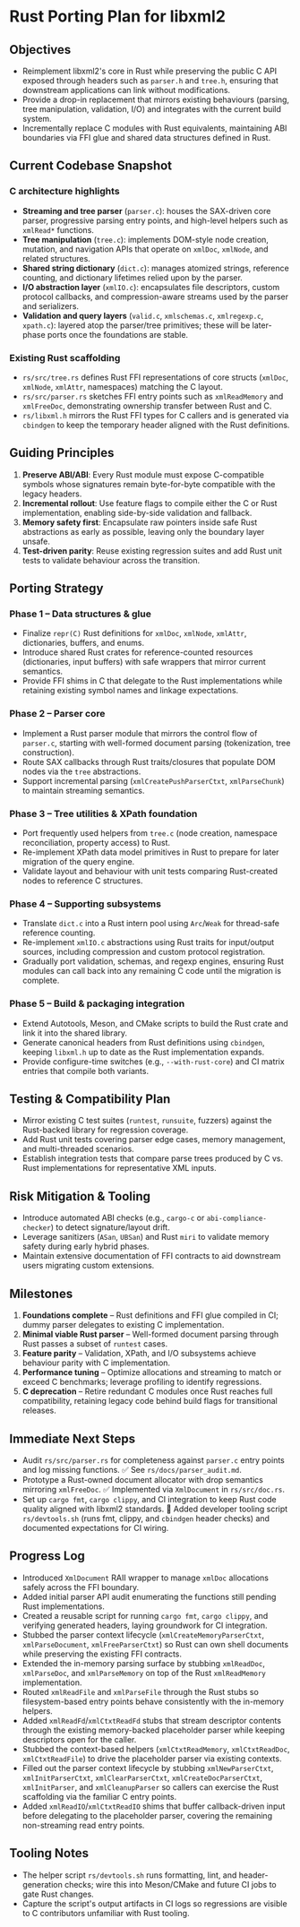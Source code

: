 # Rust Porting Plan for libxml2

## Objectives
- Reimplement libxml2's core in Rust while preserving the public C API exposed through headers such as `parser.h` and `tree.h`, ensuring that downstream applications can link without modifications.
- Provide a drop-in replacement that mirrors existing behaviours (parsing, tree manipulation, validation, I/O) and integrates with the current build system.
- Incrementally replace C modules with Rust equivalents, maintaining ABI boundaries via FFI glue and shared data structures defined in Rust.

## Current Codebase Snapshot

### C architecture highlights
- **Streaming and tree parser** (`parser.c`): houses the SAX-driven core parser, progressive parsing entry points, and high-level helpers such as `xmlRead*` functions.
- **Tree manipulation** (`tree.c`): implements DOM-style node creation, mutation, and navigation APIs that operate on `xmlDoc`, `xmlNode`, and related structures.
- **Shared string dictionary** (`dict.c`): manages atomized strings, reference counting, and dictionary lifetimes relied upon by the parser.
- **I/O abstraction layer** (`xmlIO.c`): encapsulates file descriptors, custom protocol callbacks, and compression-aware streams used by the parser and serializers.
- **Validation and query layers** (`valid.c`, `xmlschemas.c`, `xmlregexp.c`, `xpath.c`): layered atop the parser/tree primitives; these will be later-phase ports once the foundations are stable.

### Existing Rust scaffolding
- `rs/src/tree.rs` defines Rust FFI representations of core structs (`xmlDoc`, `xmlNode`, `xmlAttr`, namespaces) matching the C layout.
- `rs/src/parser.rs` sketches FFI entry points such as `xmlReadMemory` and `xmlFreeDoc`, demonstrating ownership transfer between Rust and C.
- `rs/libxml.h` mirrors the Rust FFI types for C callers and is generated via `cbindgen` to keep the temporary header aligned with the Rust definitions.

## Guiding Principles
1. **Preserve ABI/ABI**: Every Rust module must expose C-compatible symbols whose signatures remain byte-for-byte compatible with the legacy headers.
2. **Incremental rollout**: Use feature flags to compile either the C or Rust implementation, enabling side-by-side validation and fallback.
3. **Memory safety first**: Encapsulate raw pointers inside safe Rust abstractions as early as possible, leaving only the boundary layer unsafe.
4. **Test-driven parity**: Reuse existing regression suites and add Rust unit tests to validate behaviour across the transition.

## Porting Strategy

### Phase 1 – Data structures & glue
- Finalize `repr(C)` Rust definitions for `xmlDoc`, `xmlNode`, `xmlAttr`, dictionaries, buffers, and enums.
- Introduce shared Rust crates for reference-counted resources (dictionaries, input buffers) with safe wrappers that mirror current semantics.
- Provide FFI shims in C that delegate to the Rust implementations while retaining existing symbol names and linkage expectations.

### Phase 2 – Parser core
- Implement a Rust parser module that mirrors the control flow of `parser.c`, starting with well-formed document parsing (tokenization, tree construction).
- Route SAX callbacks through Rust traits/closures that populate DOM nodes via the `tree` abstractions.
- Support incremental parsing (`xmlCreatePushParserCtxt`, `xmlParseChunk`) to maintain streaming semantics.

### Phase 3 – Tree utilities & XPath foundation
- Port frequently used helpers from `tree.c` (node creation, namespace reconciliation, property access) to Rust.
- Re-implement XPath data model primitives in Rust to prepare for later migration of the query engine.
- Validate layout and behaviour with unit tests comparing Rust-created nodes to reference C structures.

### Phase 4 – Supporting subsystems
- Translate `dict.c` into a Rust intern pool using `Arc`/`Weak` for thread-safe reference counting.
- Re-implement `xmlIO.c` abstractions using Rust traits for input/output sources, including compression and custom protocol registration.
- Gradually port validation, schemas, and regexp engines, ensuring Rust modules can call back into any remaining C code until the migration is complete.

### Phase 5 – Build & packaging integration
- Extend Autotools, Meson, and CMake scripts to build the Rust crate and link it into the shared library.
- Generate canonical headers from Rust definitions using `cbindgen`, keeping `libxml.h` up to date as the Rust implementation expands.
- Provide configure-time switches (e.g., `--with-rust-core`) and CI matrix entries that compile both variants.

## Testing & Compatibility Plan
- Mirror existing C test suites (`runtest`, `runsuite`, fuzzers) against the Rust-backed library for regression coverage.
- Add Rust unit tests covering parser edge cases, memory management, and multi-threaded scenarios.
- Establish integration tests that compare parse trees produced by C vs. Rust implementations for representative XML inputs.

## Risk Mitigation & Tooling
- Introduce automated ABI checks (e.g., `cargo-c` or `abi-compliance-checker`) to detect signature/layout drift.
- Leverage sanitizers (`ASan`, `UBSan`) and Rust `miri` to validate memory safety during early hybrid phases.
- Maintain extensive documentation of FFI contracts to aid downstream users migrating custom extensions.

## Milestones
1. **Foundations complete** – Rust definitions and FFI glue compiled in CI; dummy parser delegates to existing C implementation.
2. **Minimal viable Rust parser** – Well-formed document parsing through Rust passes a subset of `runtest` cases.
3. **Feature parity** – Validation, XPath, and I/O subsystems achieve behaviour parity with C implementation.
4. **Performance tuning** – Optimize allocations and streaming to match or exceed C benchmarks; leverage profiling to identify regressions.
5. **C deprecation** – Retire redundant C modules once Rust reaches full compatibility, retaining legacy code behind build flags for transitional releases.

## Immediate Next Steps
- Audit `rs/src/parser.rs` for completeness against `parser.c` entry points and log missing functions. ✅ See `rs/docs/parser_audit.md`.
- Prototype a Rust-owned document allocator with drop semantics mirroring `xmlFreeDoc`. ✅ Implemented via `XmlDocument` in `rs/src/doc.rs`.
- Set up `cargo fmt`, `cargo clippy`, and CI integration to keep Rust code quality aligned with libxml2 standards. 🚧 Added developer tooling script `rs/devtools.sh` (runs fmt, clippy, and `cbindgen` header checks) and documented expectations for CI wiring.

## Progress Log
- Introduced `XmlDocument` RAII wrapper to manage `xmlDoc` allocations safely across the FFI boundary.
- Added initial parser API audit enumerating the functions still pending Rust implementations.
- Created a reusable script for running `cargo fmt`, `cargo clippy`, and verifying generated headers, laying groundwork for CI integration.
- Stubbed the parser context lifecycle (`xmlCreateMemoryParserCtxt`, `xmlParseDocument`, `xmlFreeParserCtxt`) so Rust can own
 shell documents while preserving the existing FFI contracts.
- Extended the in-memory parsing surface by stubbing `xmlReadDoc`, `xmlParseDoc`, and `xmlParseMemory` on top of the Rust `xmlReadMemory` implementation.
- Routed `xmlReadFile` and `xmlParseFile` through the Rust stubs so filesystem-based entry points behave consistently with the in-memory helpers.
- Added `xmlReadFd`/`xmlCtxtReadFd` stubs that stream descriptor contents through the existing memory-backed placeholder parser while keeping descriptors open for the caller.
- Stubbed the context-based helpers (`xmlCtxtReadMemory`, `xmlCtxtReadDoc`, `xmlCtxtReadFile`) to drive the placeholder parser via existing contexts.
- Filled out the parser context lifecycle by stubbing `xmlNewParserCtxt`, `xmlInitParserCtxt`, `xmlClearParserCtxt`, `xmlCreateDocParserCtxt`, `xmlInitParser`, and `xmlCleanupParser` so callers can exercise the Rust scaffolding via the familiar C entry points.
- Added `xmlReadIO`/`xmlCtxtReadIO` shims that buffer callback-driven input before delegating to the placeholder parser, covering the remaining non-streaming read entry points.

## Tooling Notes
- The helper script `rs/devtools.sh` runs formatting, lint, and header-generation checks; wire this into Meson/CMake and future
  CI jobs to gate Rust changes.
- Capture the script's output artifacts in CI logs so regressions are visible to C contributors unfamiliar with Rust tooling.
